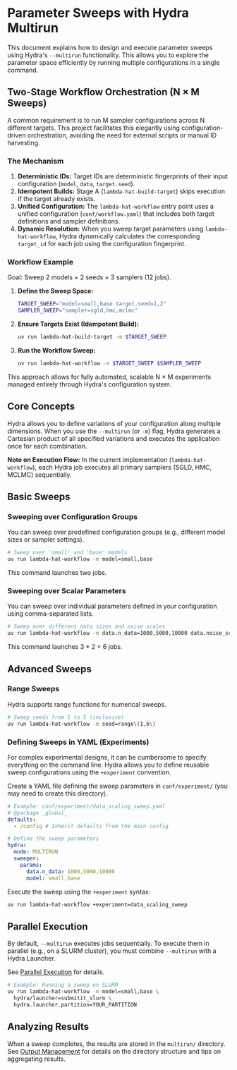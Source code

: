 # Parameter Sweeps with Hydra Multirun

This document explains how to design and execute parameter sweeps using Hydra's `--multirun` functionality. This allows you to explore the parameter space efficiently by running multiple configurations in a single command.

## Two-Stage Workflow Orchestration (N × M Sweeps)

A common requirement is to run M sampler configurations across N different targets. This project facilitates this elegantly using configuration-driven orchestration, avoiding the need for external scripts or manual ID harvesting.

### The Mechanism

1. **Deterministic IDs:** Target IDs are deterministic fingerprints of their input configuration (`model`, `data`, `target.seed`).
2. **Idempotent Builds:** Stage A (`lambda-hat-build-target`) skips execution if the target already exists.
3. **Unified Configuration:** The `lambda-hat-workflow` entry point uses a unified configuration (`conf/workflow.yaml`) that includes both target definitions and sampler definitions.
4. **Dynamic Resolution:** When you sweep target parameters using `lambda-hat-workflow`, Hydra dynamically calculates the corresponding `target_id` for each job using the configuration fingerprint.

### Workflow Example

Goal: Sweep 2 models × 2 seeds × 3 samplers (12 jobs).

1. **Define the Sweep Space:**
   ```bash
   TARGET_SWEEP="model=small,base target.seed=1,2"
   SAMPLER_SWEEP="sampler=sgld,hmc,mclmc"
   ```

2. **Ensure Targets Exist (Idempotent Build):**
   ```bash
   uv run lambda-hat-build-target -m $TARGET_SWEEP
   ```

3. **Run the Workflow Sweep:**
   ```bash
   uv run lambda-hat-workflow -m $TARGET_SWEEP $SAMPLER_SWEEP
   ```

This approach allows for fully automated, scalable N × M experiments managed entirely through Hydra's configuration system.

## Core Concepts

Hydra allows you to define variations of your configuration along multiple dimensions. When you use the `--multirun` (or `-m`) flag, Hydra generates a Cartesian product of all specified variations and executes the application once for each combination.

**Note on Execution Flow:** In the current implementation (`lambda-hat-workflow`), each Hydra job executes all primary samplers (SGLD, HMC, MCLMC) sequentially.

## Basic Sweeps

### Sweeping over Configuration Groups

You can sweep over predefined configuration groups (e.g., different model sizes or sampler settings).

```bash
# Sweep over 'small' and 'base' models
uv run lambda-hat-workflow -m model=small,base
```

This command launches two jobs.

### Sweeping over Scalar Parameters

You can sweep over individual parameters defined in your configuration using comma-separated lists.

```bash
# Sweep over different data sizes and noise scales
uv run lambda-hat-workflow -m data.n_data=1000,5000,10000 data.noise_scale=0.01,0.1
```

This command launches 3 * 2 = 6 jobs.

## Advanced Sweeps

### Range Sweeps

Hydra supports range functions for numerical sweeps.

```bash
# Sweep seeds from 1 to 5 (inclusive)
uv run lambda-hat-workflow -m seed=range\(1,6\)
```

### Defining Sweeps in YAML (Experiments)

For complex experimental designs, it can be cumbersome to specify everything on the command line. Hydra allows you to define reusable sweep configurations using the `+experiment` convention.

Create a YAML file defining the sweep parameters in `conf/experiment/` (you may need to create this directory).

```yaml
# Example: conf/experiment/data_scaling_sweep.yaml
# @package _global_
defaults:
  - /config # Inherit defaults from the main config

# Define the sweep parameters
hydra:
  mode: MULTIRUN
  sweeper:
    params:
      data.n_data: 1000,5000,10000
      model: small,base
```

Execute the sweep using the `+experiment` syntax:

```bash
uv run lambda-hat-workflow +experiment=data_scaling_sweep
```

## Parallel Execution

By default, `--multirun` executes jobs sequentially. To execute them in parallel (e.g., on a SLURM cluster), you must combine `--multirun` with a Hydra Launcher.

See [Parallel Execution](./parallelism.md) for details.

```bash
# Example: Running a sweep on SLURM
uv run lambda-hat-workflow -m model=small,base \
  hydra/launcher=submitit_slurm \
  hydra.launcher.partition=YOUR_PARTITION
```

## Analyzing Results

When a sweep completes, the results are stored in the `multirun/` directory. See [Output Management](./output_management.md) for details on the directory structure and tips on aggregating results.